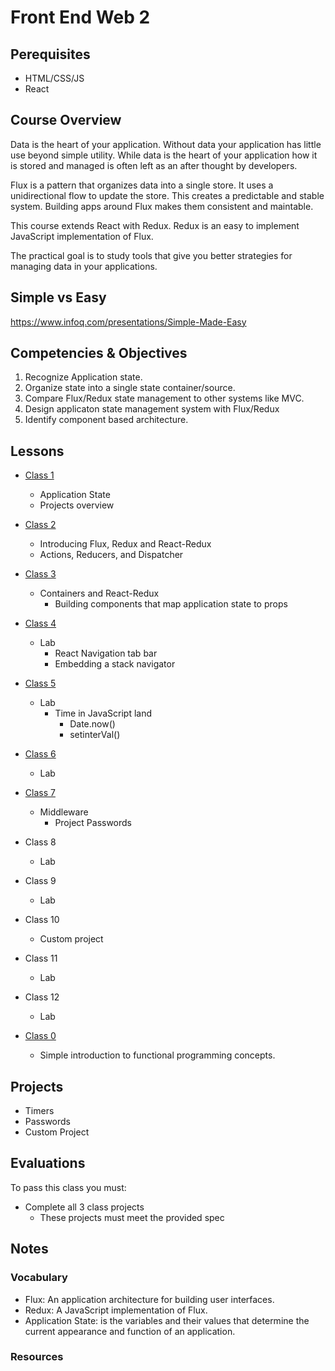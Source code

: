 # Front End Web 2

## Perequisites 

- HTML/CSS/JS 
- React

## Course Overview

Data is the heart of your application. Without data your application 
has little use beyond simple utility. While data is the heart of your 
application how it is stored and managed is often left as an after 
thought by developers. 

Flux is a pattern that organizes data into a single store. It uses a 
unidirectional flow to update the store. This creates a predictable 
and stable system. Building apps around Flux makes them consistent 
and maintable. 

This course extends React with Redux. Redux is an easy to implement 
JavaScript implementation of Flux.

The practical goal is to study tools that give you better strategies 
for managing data in your applications. 

## Simple vs Easy

https://www.infoq.com/presentations/Simple-Made-Easy

## Competencies & Objectives 

1. Recognize Application state.
1. Organize state into a single state container/source.   
1. Compare Flux/Redux state management to other systems like MVC.
1. Design applicaton state management system with Flux/Redux
1. Identify component based architecture. 

## Lessons 

- [Class 1](01-intro)
  - Application State
  - Projects overview 
- [Class 2](02-redux)
  - Introducing Flux, Redux and React-Redux
  - Actions, Reducers, and Dispatcher
- [Class 3](03-react-redux)
  - Containers and React-Redux
    - Building components that map application state to props
- [Class 4](04-timers-lab)
  - Lab
    - React Navigation tab bar
    - Embedding a stack navigator
- [Class 5](05-timers-lab-2)
  - Lab
    - Time in JavaScript land
      - Date.now()
      - setinterVal()
- [Class 6]()
  - Lab  
- [Class 7]()
  - Middleware
    - Project Passwords
- Class 8
  - Lab
- Class 9
  - Lab
- Class 10
  - Custom project
- Class 11
  - Lab
- Class 12
  - Lab
  

- [Class 0](00-functional-programming) 
  - Simple introduction to functional programming concepts. 

## Projects 

- Timers
- Passwords
- Custom Project

## Evaluations

To pass this class you must: 

- Complete all 3 class projects
  - These projects must meet the provided spec

## Notes 

### Vocabulary

- Flux: An application architecture for building user interfaces. 
- Redux: A JavaScript implementation of Flux. 
- Application State: is the variables and their values that determine
the current appearance and function of an application. 

### Resources

